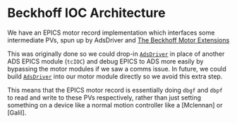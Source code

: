 # Beckhoff IOC Architecture

We have an EPICS motor record implementation which interfaces some intermediate PVs, spun up by AdsDriver and [The Beckhoff Motor Extensions](https://github.com/ISISComputingGroup/EPICS-motorExtensions/tree/master/beckhoffApp)

This was originally done so we could drop-in [`AdsDriver`](https://github.com/ISISComputingGroup/adsDriver) in place of another ADS EPICS module (`tcIOC`) and debug EPICS to ADS more easily by bypassing the motor modules if we saw a comms issue. In future, we could build [`AdsDriver`](https://github.com/ISISComputingGroup/adsDriver) into our motor module directly so we avoid this extra step. 

This means that the EPICS motor record is essentially doing `dbgf` and `dbpf` to read and write to these PVs respectively, rather than just setting something on a device like a normal motion controller like a [Mclennan] or [Galil]. 

